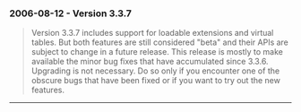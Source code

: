 ### 2006\-08\-12 \- Version 3\.3\.7


> Version 3\.3\.7 includes support for loadable extensions and virtual
>  tables. But both features are still considered "beta" and their
>  APIs are subject to change in a future release. This release is
>  mostly to make available the minor bug fixes that have accumulated
>  since 3\.3\.6\. Upgrading is not necessary. Do so only if you encounter
>  one of the obscure bugs that have been fixed or if you want to try
>  out the new features.



---

